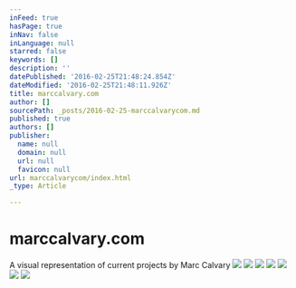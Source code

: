 ```yaml
---
inFeed: true
hasPage: true
inNav: false
inLanguage: null
starred: false
keywords: []
description: ''
datePublished: '2016-02-25T21:48:24.854Z'
dateModified: '2016-02-25T21:48:11.926Z'
title: marccalvary.com
author: []
sourcePath: _posts/2016-02-25-marccalvarycom.md
published: true
authors: []
publisher:
  name: null
  domain: null
  url: null
  favicon: null
url: marccalvarycom/index.html
_type: Article

---
```

# marccalvary.com

A visual representation of current projects by Marc Calvary
![](https://the-grid-user-content.s3-us-west-2.amazonaws.com/53f9e2c1-b0af-4ebe-8fe7-0add9c51ddb2.jpg)
![](https://the-grid-user-content.s3-us-west-2.amazonaws.com/d57b17ca-7ffe-43fc-bfe7-933bdae17435.jpg)
![](https://the-grid-user-content.s3-us-west-2.amazonaws.com/b0b14cb2-0c67-4d89-93be-165173b08dcd.jpg)
![](https://the-grid-user-content.s3-us-west-2.amazonaws.com/3a3c0649-69b4-4bab-b068-d8e267c6273b.jpg)
![](https://the-grid-user-content.s3-us-west-2.amazonaws.com/94ee27bf-8839-48e9-9987-00e1105cce5f.jpg)
![](https://the-grid-user-content.s3-us-west-2.amazonaws.com/b7f52614-5e33-4076-9427-842fc0a592f1.jpg)
![](https://the-grid-user-content.s3-us-west-2.amazonaws.com/3bcdcd60-a276-4f04-adcb-a59f04b2526d.jpg)